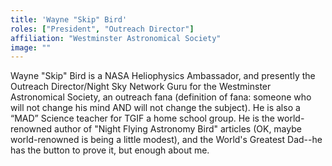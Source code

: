 ```yaml
---
title: 'Wayne "Skip" Bird'
roles: ["President", "Outreach Director"]
affiliation: "Westminster Astronomical Society"
image: ""
---
```


Wayne "Skip" Bird is a NASA Heliophysics Ambassador, and presently the Outreach Director/Night Sky Network Guru for the Westminster Astronomical Society, an outreach fana (definition of fana: someone who will not change his mind AND will not change the subject).
He is also a “MAD” Science teacher for TGIF a home school group. He is the world-renowned author of "Night Flying Astronomy Bird" articles (OK, maybe world-renowned is being a little modest), and the World's Greatest Dad--he has the button to prove it, but enough about me.
